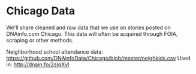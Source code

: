 # Chicago Data

We'll share cleaned and raw data that we use on stories posted on DNAinfo.com Chicago. This data will often be acquired through FOIA, scraping or other methods.

Neighborhood school attendance data: https://github.com/DNAinfoData/Chicago/blob/master/neighkids.csv
Used in: http://dnain.fo/2sIqXyl
